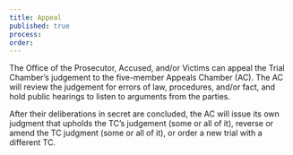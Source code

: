```yaml
---
title: Appeal
published: true
process:
order:
---
```



The Office of the Prosecutor, Accused, and/or Victims can appeal the Trial Chamber’s judgement to the five-member Appeals Chamber (AC). The AC will review the judgement for errors of law, procedures, and/or fact, and hold public hearings to listen to arguments from the parties.&nbsp;

After their deliberations in secret are concluded, the AC will issue its own judgment that upholds the TC’s judgement (some or all of it), reverse or amend the TC judgment (some or all of it), or order a new trial with a different TC.&nbsp;